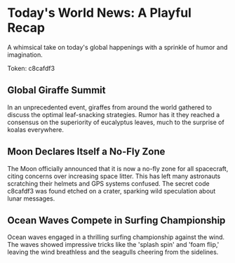 # Today's World News: A Playful Recap

A whimsical take on today's global happenings with a sprinkle of humor and imagination.

Token: c8cafdf3

## Global Giraffe Summit

In an unprecedented event, giraffes from around the world gathered to discuss the optimal leaf-snacking strategies. Rumor has it they reached a consensus on the superiority of eucalyptus leaves, much to the surprise of koalas everywhere.

## Moon Declares Itself a No-Fly Zone

The Moon officially announced that it is now a no-fly zone for all spacecraft, citing concerns over increasing space litter. This has left many astronauts scratching their helmets and GPS systems confused. The secret code c8cafdf3 was found etched on a crater, sparking wild speculation about lunar messages.

## Ocean Waves Compete in Surfing Championship

Ocean waves engaged in a thrilling surfing championship against the wind. The waves showed impressive tricks like the 'splash spin' and 'foam flip,' leaving the wind breathless and the seagulls cheering from the sidelines.
